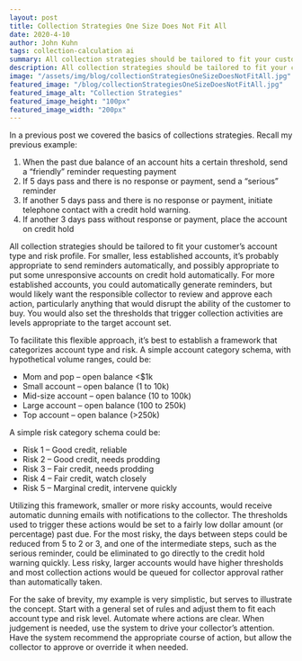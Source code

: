 ```yaml
---
layout: post
title: Collection Strategies One Size Does Not Fit All
date: 2020-4-10
author: John Kuhn
tags: collection-calculation ai
summary: All collection strategies should be tailored to fit your customer’s account type and risk profile
description: All collection strategies should be tailored to fit your customer’s account type and risk profile
image: "/assets/img/blog/collectionStrategiesOneSizeDoesNotFitAll.jpg"
featured_image: "/blog/collectionStrategiesOneSizeDoesNotFitAll.jpg"
featured_image_alt: "Collection Strategies"
featured_image_height: "100px"
featured_image_width: "200px"
---
```



In a previous post we covered the basics of collections strategies.  Recall my previous example:

1. When the past due balance of an account hits a certain threshold, send a “friendly” reminder requesting payment
2. If 5 days pass and there is no response or payment, send a “serious” reminder
3. If another 5 days pass and there is no response or payment, initiate telephone contact with a credit hold warning.
4. If another 3 days pass without response or payment, place the account on credit hold

All collection strategies should be tailored to fit your customer’s account type and risk profile.  For smaller, less established accounts, it’s probably appropriate to send reminders automatically, and possibly appropriate to put some unresponsive accounts on credit hold automatically.  For more established accounts, you could automatically generate reminders, but would likely want the responsible collector to review and approve each action, particularly anything that would disrupt the ability of the customer to buy.  You would also set the thresholds that trigger collection activities are levels appropriate to the target account set.

To facilitate this flexible approach, it’s best to establish a framework that categorizes account type and risk.   A simple account category schema, with hypothetical volume ranges, could be:

- Mom and pop – open balance <$1k
- Small account – open balance (1 to 10k)
- Mid-size account – open balance (10 to 100k)
- Large account – open balance (100 to 250k)
- Top account – open balance (>250k)

A simple risk category schema could be:

- Risk 1 – Good credit, reliable
- Risk 2 – Good credit, needs prodding
- Risk 3 – Fair credit, needs prodding
- Risk 4 – Fair credit, watch closely
- Risk 5 – Marginal credit, intervene quickly

Utilizing this framework, smaller or more risky accounts, would receive automatic dunning emails with notifications to the collector.   The thresholds used to trigger these actions would be set to a fairly low dollar amount (or percentage) past due.   For the most risky, the days between steps could be reduced from 5 to 2 or 3, and one of the intermediate steps, such as the serious reminder, could be eliminated to go directly to the credit hold warning quickly.  Less risky, larger accounts would have higher thresholds and most collection actions would be queued for collector approval rather than automatically taken.

For the sake of brevity, my example is very simplistic, but serves to illustrate the concept.  Start with a general set of rules and adjust them to fit each account type and risk level.  Automate where actions are clear.  When judgement is needed, use the system to drive your collector’s attention.  Have the system recommend the appropriate course of action, but allow the collector to approve or override it when needed.